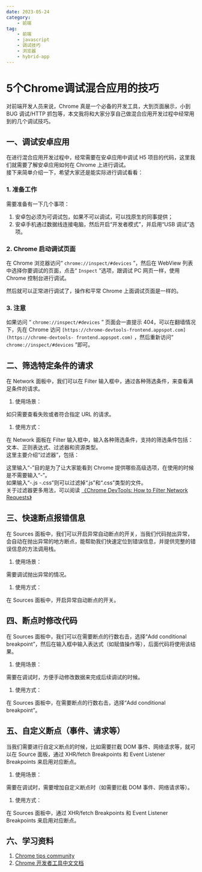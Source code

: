 ```yaml
---
date: 2023-05-24
category:
    - 前端
tag:
    - 前端
    - javascript
    - 调试技巧
    - 浏览器
    - hybrid-app
---
```

 # 5个Chrome调试混合应用的技巧
对前端开发人员来说，Chrome 真是一个必备的开发工具，大到页面展示，小到 BUG 调试/HTTP
抓包等，本文我将和大家分享自己做混合应用开发过程中经常用到的几个调试技巧。

##  一、调试安卓应用

在进行混合应用开发过程中，经常需要在安卓应用中调试 H5 项目的代码，这里我们就需要了解安卓应用如何在 Chrome 上进行调试。  
接下来简单介绍一下，希望大家还是能实际进行调试看看：

###  1\. 准备工作

需要准备有一下几个事项：

  1. 安卓包必须为可调试包，如果不可以调试，可以找原生的同事提供； 
  2. 安卓手机通过数据线连接电脑，然后开启“开发者模式”，并启用“USB 调试”选项。 

###  2\. Chrome 启动调试页面

在 Chrome 浏览器访问“ ` chrome://inspect/#devices ` ”，然后在 WebView 列表中选择你要调试的页面，点击“ `
Inspect ` ”选项，跟调试 PC 网页一样，使用 Chrome 控制台进行调试。  
  
然后就可以正常进行调试了，操作和平常 Chrome 上面调试页面是一样的。  

###  3\. 注意

如果访问 “ ` chrome://inspect/#devices ` ” 页面会一直提示 404，可以在翻墙情况下，先在 Chrome 访问 `
[https://chrome-devtools-frontend.appspot.com](https://chrome-devtools-
frontend.appspot.com) ` ，然后重新访问“ ` chrome://inspect/#devices ` ”即可。

##  二、筛选特定条件的请求

在 Network 面板中，我们可以在 Filter 输入框中，通过各种筛选条件，来查看满足条件的请求。

  1. 使用场景： 

如只需要查看失败或者符合指定 URL 的请求。

  1. 使用方式： 

在 Network 面板在 Filter 输入框中，输入各种筛选条件，支持的筛选条件包括：文本、正则表达式、过滤器和资源类型。  
这里主要介绍“过滤器”，包括：  
  
这里输入“-”目的是为了让大家能看到 Chrome 提供哪些高级选项，在使用的时候是不需要输入“-”。  
如果输入“-.js -.css”则可以过滤掉“.js”和“.css”类型的文件。  
关于过滤器更多用法，可以阅读 [ 《Chrome DevTools: How to Filter Network Requests》 ]()  

##  三、快速断点报错信息

在 Sources
面板中，我们可以开启异常自动断点的开关，当我们代码抛出异常，会自动在抛出异常的地方断点，能帮助我们快速定位到错误信息，并提供完整的错误信息的方法调用栈。  

  1. 使用场景： 

需要调试抛出异常的情况。

  1. 使用方式： 

在 Sources 面板中，开启异常自动断点的开关。  

##  四、断点时修改代码

在 Sources 面板中，我们可以在需要断点的行数右击，选择“Add conditional
breakpoint”，然后在输入框中输入表达式（如赋值操作等），后面代码将使用该结果。  
  

  1. 使用场景： 

需要在调试时，方便手动修改数据来完成后续调试的时候。

  1. 使用方式： 

在 Sources 面板中，在需要断点的行数右击，选择“Add conditional breakpoint”。  

##  五、自定义断点（事件、请求等）

当我们需要进行自定义断点的时候，比如需要拦截 DOM 事件、网络请求等，就可以在 Source 面板，通过 XHR/fetch Breakpoints 和
Event Listener Breakpoints 来启用对应断点。  

  1. 使用场景： 

需要在调试时，需要增加自定义断点时（如需要拦截 DOM 事件、网络请求等）。

  1. 使用方式： 

在 Sources 面板中，通过 XHR/fetch Breakpoints 和 Event Listener Breakpoints 来启用对应断点。  

##  六、学习资料

  1. [ Chrome tips community ]()
  2. [ Chrome 开发者工具中文文档 ]()


